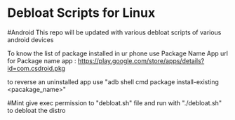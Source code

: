 # Debloat Scripts for Linux 

#Android
This repo will be updated with various debloat scripts of various android devices

To know the list of package installed in ur phone use Package Name App
url for Package name app : https://play.google.com/store/apps/details?id=com.csdroid.pkg

to reverse an uninstalled app use 
"adb shell cmd package install-existing <pacakage_name>"

#Mint 
give exec permission to "debloat.sh" file and run with "./debloat.sh" to debloat the distro 
